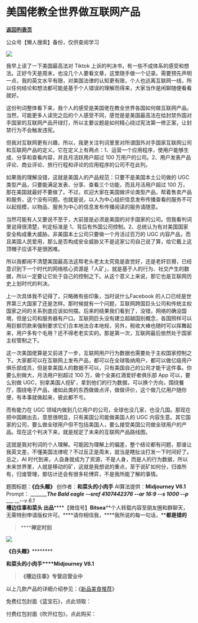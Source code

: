 # 美国佬教全世界做互联网产品

[**返回列表页**](/gzh/槽边往事)

公众号【懒人搜索】备份，仅供查阅学习

![](https://mmbiz.qpic.cn/mmbiz_jpg/Ia6gU9JNtkoVYiacWY4MYxKjyE5KDY8N3TgBRYKtfhcFJPvwL8NGKFaS8PrJsH52Obgvj4jWQkeA1NUjjKyyJYw/640?wx_fmt=jpeg&from;=appmsg)

我早上读了一下美国最高法对 Tiktok
上诉的判决书，有一些不成体系的感受和想法。正好今天是周末，也没几个人要看文章，这里随手做一个记录。需要预先声明一点，我的英文水平有限，对美国法律的认知更有限，个人也远离互联网一线，所以任何结论和想法都可能是基于个人错误的理解而得来，大家当作是闲聊随便看看就好。

这份判词整体看下来，我个人的感受是美国佬在教全世界各国如何做互联网产品。当然，可能更多人读完之后的个人感受不同，感觉是是美国最高法在给封禁外国对手国家的互联网产品开绿灯，所以主要议题是如何精心绕过宪法第一修正案，让封禁行为不会触发违宪。

但我对互联网更有兴趣，所以，我更关注判词里里对所谓国外对手国家互联网公司和互联网产品的定义。它在定义上有两点：1、运营一个应用程序，使用户能够生成、分享和查看内容，并且月活跃用户超过
100 万用户的公司。2、用户发表产品评论、商业评论、旅行行程和评论的应用程序的公司不在此列。

如果我的理解没错，这就是美国人的产品规范：只要不是美国本土公司做的 UGC 类型产品，只要能满足发表、分享、查看三个功能，而且月活用户超过 100
万，那在美国就最好不要做了。不过，欢迎大家在美国做评论类型产品，帮着售卖产品和服务，这个没有问题。也就是说，以人为中心组织信息发布传播查看的服务不可以起规模，以物品、服务为中心的信息发布传播阅读的服务请随意。

当然可能有人又要说不至于，大前提是必须是美国的对手国家的公司。但我看判词里说得很清楚，判定标准是
1、背后有外国公司控制。2、总统认为有对美国国家安全构成重大威胁。非美国本土公司只要做一个月活过百万的 UGC
内容产品，而且美国人民爱用，那么是否构成安全威胁又不是这家公司自己说了算，给它戴上这顶帽子应该不是很困难。  

所以我都闹不清楚美国最高法这帮老头老太太究竟是直觉好，还是老奸巨猾，已经意识到下一个时代的网络核心资源是「人矿」，就是基于人的行为、社交产生的数据，所以一定要让它处于自己的控制之下。从这个意义上来说，那它也是互联网历史上划时代的判决。  

上一次具体我不记得了，只略微有些印象，当时说什么Facebook
的人口已经是世界第三大国家了还是怎样。那时候就有一个问题，互联网跨国巨头公司和传统主权国家之间的关系到底应该如何摆。后来的结果我们看到了，没错，网络的确没国境，但是公司和服务器有户口。互联网巨头没有建立超越国别概念，各国照样可以用巨额罚款来强制要求它们合本地法合本地规，另外，税收大棒也随时可以挥舞起来，用户多有个毛用？还不得老老实实的。那是第一次，互联网最后依然处于国家主权管制之下。

这一次美国佬算是又前进了一步，互联网用户行为数据也需要处于主权国家控制之下。大家都可以在互联网上发布产品，都可以在全球吸纳用户，都可以做亿级用户俱乐部成员，但是拿美国人的数据不可以，只有美国自己的公司才能干这件事。你要么别做大，月活用户别超过
100 万，做个全美红酒爱好者俱乐部 App 可以，要么别做
UGC，别拿美国人挖矿，拿到他们的行为数据，可以换个方向，围绕餐厅，围绕电子产品，诸如此类的东西做做点评，做做评价，这个做几亿用户随你便，有本事就做起来，彼此都不亏。

而有能力在 UGC 领域内做到几亿用户的公司，全球也没几家，也没几国。那现在把中国踢出去，意思很明显，只有美国公司能做美国人的 UGC
内容生意。其它国家的公司，要么做全球用户但不包括美国人，要么接受美国公司做全球用户的产品。现在这个判决下来，就是规定了未来的互联网产品路线图。

这就是我对判词的个人理解。可能因为理解上的偏差，整个结论都有问题，那谁让我英文差，不懂美国法律呢？不过反正是周末，就当是瞎扯淡打发一下时间好了。总之，AI
时代到来，人自身就成为了资源，不是人身，而是人的行为数据，所以未来世界里，人就是移动的矿，这就是我想说的重点，至于说矿如何分，归谁所有，归谁管理，那估计还会有很多轮博弈，不是我所能了解的事情。

  
  
  
题图标题：**《白头雕》** 创作者：**和菜头的小肉手** AI算法提供：**Midjourney V6.1** Prompt：
__________The Bald eagle --sref 4107442376 --ar 16:9 --s 1000 --p___ ___
___\--v 6.1_  
**槽边往事****和菜头
出品**********【微信号】****Bitsea******个人转载内容至朋友圈和群聊天，无需特别申请版权许可。****请你相信我，****我所说的每一句话，****都是错的**

> ******禅定时刻**

![](https://mmbiz.qpic.cn/mmbiz_jpg/Ia6gU9JNtkoVYiacWY4MYxKjyE5KDY8N3ln1DZvibarGiaRhTRUypeD4TmBq59OicJZxZZk1nKVX7NRO59EBnVQ9RQ/640?wx_fmt=jpeg&from;=appmsg)

******《白头雕**》************

**和菜头的小肉手****Midjourney V6.1**

  

> **《槽边往事》专营店营业中**

以上几款产品的详细介绍参见：《[新品美食推荐](https://mp.weixin.qq.com/s?__biz=MjM5MjAzODU2MA==&mid=2652801681&idx=1&sn=14620ec952928e23d02fc38dcf3acdeb&scene=21#wechat_redirect)》

  

免费红包封面《蓝宝石》，点此领取：

付费红包封面《吹开红包》，点此购买：

  

  

